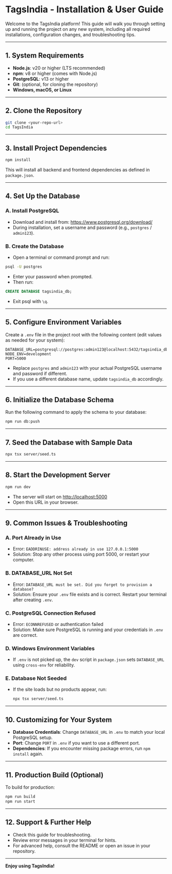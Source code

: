 # TagsIndia - Installation & User Guide

Welcome to the TagsIndia platform! This guide will walk you through setting up and running the project on any new system, including all required installations, configuration changes, and troubleshooting tips.

---

## 1. System Requirements

- **Node.js**: v20 or higher (LTS recommended)
- **npm**: v8 or higher (comes with Node.js)
- **PostgreSQL**: v13 or higher
- **Git**: (optional, for cloning the repository)
- **Windows, macOS, or Linux**

---

## 2. Clone the Repository

```bash
git clone <your-repo-url>
cd TagsIndia
```

---

## 3. Install Project Dependencies

```bash
npm install
```

This will install all backend and frontend dependencies as defined in `package.json`.

---

## 4. Set Up the Database

### A. Install PostgreSQL
- Download and install from: https://www.postgresql.org/download/
- During installation, set a username and password (e.g., `postgres` / `admin123`).

### B. Create the Database
- Open a terminal or command prompt and run:

```bash
psql -U postgres
```
- Enter your password when prompted.
- Then run:
```sql
CREATE DATABASE tagsindia_db;
```
- Exit psql with `\q`.

---

## 5. Configure Environment Variables

Create a `.env` file in the project root with the following content (edit values as needed for your system):

```
DATABASE_URL=postgresql://postgres:admin123@localhost:5432/tagsindia_db
NODE_ENV=development
PORT=5000
```
- Replace `postgres` and `admin123` with your actual PostgreSQL username and password if different.
- If you use a different database name, update `tagsindia_db` accordingly.

---

## 6. Initialize the Database Schema

Run the following command to apply the schema to your database:

```bash
npm run db:push
```

---

## 7. Seed the Database with Sample Data

```bash
npx tsx server/seed.ts
```

---

## 8. Start the Development Server

```bash
npm run dev
```
- The server will start on [http://localhost:5000](http://localhost:5000)
- Open this URL in your browser.

---

## 9. Common Issues & Troubleshooting

### A. Port Already in Use
- Error: `EADDRINUSE: address already in use 127.0.0.1:5000`
- Solution: Stop any other process using port 5000, or restart your computer.

### B. DATABASE_URL Not Set
- Error: `DATABASE_URL must be set. Did you forget to provision a database?`
- Solution: Ensure your `.env` file exists and is correct. Restart your terminal after creating `.env`.

### C. PostgreSQL Connection Refused
- Error: `ECONNREFUSED` or authentication failed
- Solution: Make sure PostgreSQL is running and your credentials in `.env` are correct.

### D. Windows Environment Variables
- If `.env` is not picked up, the `dev` script in `package.json` sets `DATABASE_URL` using `cross-env` for reliability.

### E. Database Not Seeded
- If the site loads but no products appear, run:
  ```bash
  npx tsx server/seed.ts
  ```

---

## 10. Customizing for Your System

- **Database Credentials**: Change `DATABASE_URL` in `.env` to match your local PostgreSQL setup.
- **Port**: Change `PORT` in `.env` if you want to use a different port.
- **Dependencies**: If you encounter missing package errors, run `npm install` again.

---

## 11. Production Build (Optional)

To build for production:
```bash
npm run build
npm run start
```

---

## 12. Support & Further Help

- Check this guide for troubleshooting.
- Review error messages in your terminal for hints.
- For advanced help, consult the README or open an issue in your repository.

---

**Enjoy using TagsIndia!**